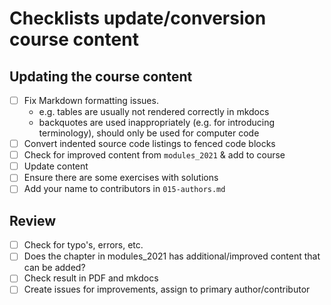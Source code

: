 # Checklists update/conversion course content

## Updating the course content

- [ ] Fix Markdown formatting issues.
    - e.g. tables are usually not rendered correctly in mkdocs
    - backquotes are used inappropriately (e.g. for introducing terminology), should only be used for computer code
- [ ] Convert indented source code listings to fenced code blocks
- [ ] Check for improved content from `modules_2021` & add to course
- [ ] Update content
- [ ] Ensure there are some exercises with solutions
- [ ] Add your name to contributors in `015-authors.md`

## Review

- [ ] Check for typo's, errors, etc.
- [ ] Does the chapter in modules_2021 has additional/improved content that can be added?
- [ ] Check result in PDF and mkdocs
- [ ] Create issues for improvements, assign to primary author/contributor
